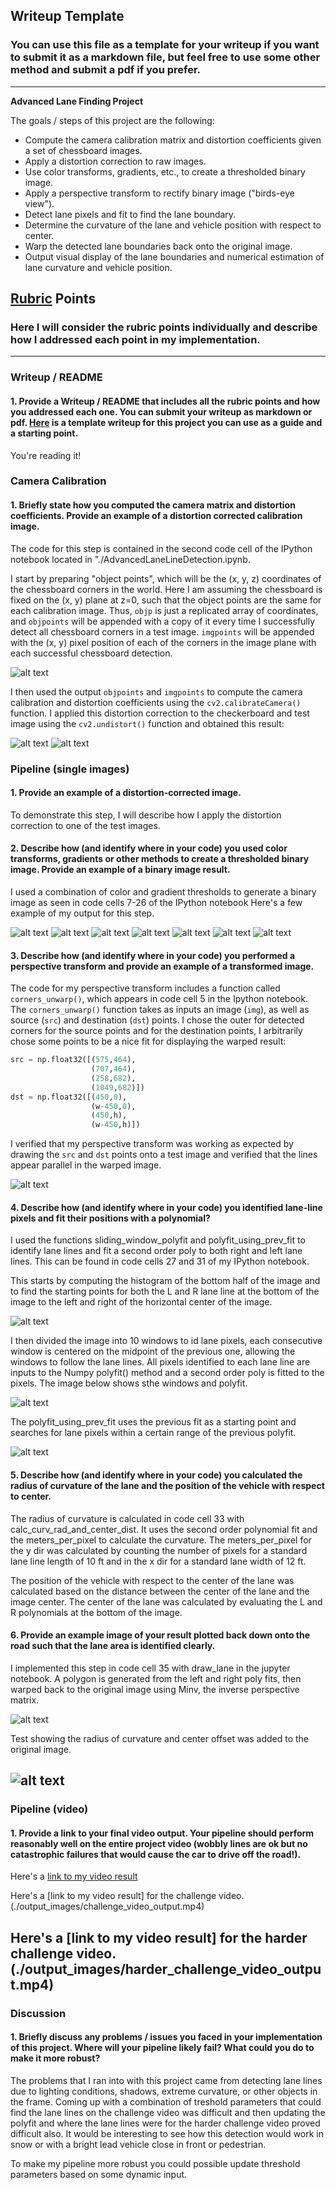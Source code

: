 ## Writeup Template

### You can use this file as a template for your writeup if you want to submit it as a markdown file, but feel free to use some other method and submit a pdf if you prefer.

---

**Advanced Lane Finding Project**

The goals / steps of this project are the following:

* Compute the camera calibration matrix and distortion coefficients given a set of chessboard images.
* Apply a distortion correction to raw images.
* Use color transforms, gradients, etc., to create a thresholded binary image.
* Apply a perspective transform to rectify binary image ("birds-eye view").
* Detect lane pixels and fit to find the lane boundary.
* Determine the curvature of the lane and vehicle position with respect to center.
* Warp the detected lane boundaries back onto the original image.
* Output visual display of the lane boundaries and numerical estimation of lane curvature and vehicle position.

[//]: # (Image References)

[image1]: ./examples/Camera_cal.png "Camera Calibration"
[image2]: ./examples/Undist_Checkerboard.png "Undistorted Checkerboard"
[image3]: ./examples/Undist_image.png "Undistorted Image"
[image4]: ./examples/BirdsEyeView.png "Warp to BEV"
[image5]: ./examples/Color_Channels_BEV.jpg "Color Channels on BEV"
[image6]: ./examples/Sobel_Abs.jpg "Sobel_Abs"
[image7]: ./examples/Sobel_Mag.jpg "Sobel_Mag"
[image8]: ./examples/Threshold_Grad_Dir.jpg "Threshold_Grad_Dir"
[image9]: ./examples/Threshold_S.jpg "Threshold_S"
[image10]: ./examples/HLS_L_Channel.jpg "HLS_L_Channel"
[image11]: ./examples/LAB_B_Channel.jpg "LAB_B_Channel"
[image12]: ./examples/Pipeline_tests.jpg "Pipeline_tests"
[image13]: ./examples/Pipeline_images.jpg "Pipeline_images"
[image14]: ./examples/LaneLine_Boxes.jpg "LaneLine_Boxes"
[image15]: ./examples/Histogram.jpg "Histogram"
[image16]: ./examples/LineFit.jpg "LineFit"
[image17]: ./examples/LaneDetectionOnRaod.jpg "LaneDetectionOnRaod"
[image18]: ./examples/LaneDetectionOnRaod_wText.jpg "LaneDetectionOnRaod_wText"
[video1]: ./output_images/project_video_output.mp4 "Project Video"
[video2]: ./output_images/challenge_video_output.mp4 "Challenge Video"
[video3]: ./output_images/harder_challenge_video_output.mp4 "Harder Challenge Video"

## [Rubric](https://review.udacity.com/#!/rubrics/571/view) Points

### Here I will consider the rubric points individually and describe how I addressed each point in my implementation.  

---

### Writeup / README

#### 1. Provide a Writeup / README that includes all the rubric points and how you addressed each one.  You can submit your writeup as markdown or pdf.  [Here](https://github.com/udacity/CarND-Advanced-Lane-Lines/blob/master/writeup_template.md) is a template writeup for this project you can use as a guide and a starting point.  

You're reading it!

### Camera Calibration

#### 1. Briefly state how you computed the camera matrix and distortion coefficients. Provide an example of a distortion corrected calibration image.

The code for this step is contained in the second code cell of the IPython notebook located in "./AdvancedLaneLineDetection.ipynb.

I start by preparing "object points", which will be the (x, y, z) coordinates of the chessboard corners in the world. Here I am assuming the chessboard is fixed on the (x, y) plane at z=0, such that the object points are the same for each calibration image.  Thus, `objp` is just a replicated array of coordinates, and `objpoints` will be appended with a copy of it every time I successfully detect all chessboard corners in a test image.  `imgpoints` will be appended with the (x, y) pixel position of each of the corners in the image plane with each successful chessboard detection.  

![alt text][image1]

I then used the output `objpoints` and `imgpoints` to compute the camera calibration and distortion coefficients using the `cv2.calibrateCamera()` function.  I applied this distortion correction to the checkerboard and test image using the `cv2.undistort()` function and obtained this result: 

![alt text][image2]
![alt text][image3]

### Pipeline (single images)

#### 1. Provide an example of a distortion-corrected image.

To demonstrate this step, I will describe how I apply the distortion correction to one of the test images.

#### 2. Describe how (and identify where in your code) you used color transforms, gradients or other methods to create a thresholded binary image.  Provide an example of a binary image result. 

I used a combination of color and gradient thresholds to generate a binary image as seen in code cells 7-26 of the IPython notebook  Here's a few example of my output for this step.

![alt text][image5]
![alt text][image6]
![alt text][image7]
![alt text][image8]
![alt text][image9]
![alt text][image10]
![alt text][image11]

#### 3. Describe how (and identify where in your code) you performed a perspective transform and provide an example of a transformed image.

The code for my perspective transform includes a function called `corners_unwarp()`, which appears in code cell 5 in the Ipython notebook. The `corners_unwarp()` function takes as inputs an image (`img`), as well as source (`src`) and destination (`dst`) points.  I chose the outer for detected corners for the source points and for the destination points, I arbitrarily chose some points to be a nice fit for displaying the warped result:

```python
src = np.float32([(575,464),
                  (707,464), 
                  (258,682), 
                  (1049,682)])
dst = np.float32([(450,0),
                  (w-450,0),
                  (450,h),
                  (w-450,h)])
```


I verified that my perspective transform was working as expected by drawing the `src` and `dst` points onto a test image and verified that the lines appear parallel in the warped image.

![alt text][image4]

#### 4. Describe how (and identify where in your code) you identified lane-line pixels and fit their positions with a polynomial?

I used the functions sliding_window_polyfit and polyfit_using_prev_fit to identify lane lines and fit a second order poly to both right and left lane lines. This can be found in code cells 27 and 31 of my IPython notebook.

This starts by computing the histogram of the bottom half of the image and to find the starting points for both the L and R lane line at the bottom of the image to the left and right of the horizontal center of the image. 

![alt text][image15]

I then divided the image into 10 windows to id lane pixels, each consecutive window is centered on the midpoint of the previous one, allowing the windows to follow the lane lines. All pixels identified to each lane line are inputs to the Numpy polyfit() method and a second order poly is fitted to the pixels. The image below shows sthe windows and polyfit.

![alt text][image14]

The polyfit_using_prev_fit uses the previous fit as a starting point and searches for lane pixels within a certain range of the previous polyfit.

![alt text][image16]

#### 5. Describe how (and identify where in your code) you calculated the radius of curvature of the lane and the position of the vehicle with respect to center.

The radius of curvature is calculated in code cell 33 with calc_curv_rad_and_center_dist. It uses the second order polynomial fit and the meters_per_pixel to calculate the curvature. The meters_per_pixel for the y dir was calculated by counting the number of pixels for a standard lane line length of 10 ft and in the x dir for a standard lane width of 12 ft.

The position of the vehicle with respect to the center of the lane was calculated based on the distance between the center of the lane and the image center. The center of the lane was calculated by evaluating the L and R polynomials at the bottom of the image. 


#### 6. Provide an example image of your result plotted back down onto the road such that the lane area is identified clearly.

I implemented this step in code cell 35 with draw_lane in the jupyter notebook. A polygon is generated from the left and right poly fits, then warped back to the original image using Minv, the inverse perspective matrix.

![alt text][image17]

Test showing the radius of curvature and center offset was added to the original image.

![alt text][image18]
---

### Pipeline (video)

#### 1. Provide a link to your final video output.  Your pipeline should perform reasonably well on the entire project video (wobbly lines are ok but no catastrophic failures that would cause the car to drive off the road!).

Here's a [link to my video result](./output_images/project_video_output.mp4)

Here's a [link to my video result] for the challenge video.(./output_images/challenge_video_output.mp4)

Here's a [link to my video result] for the harder challenge video.(./output_images/harder_challenge_video_output.mp4)
---

### Discussion

#### 1. Briefly discuss any problems / issues you faced in your implementation of this project.  Where will your pipeline likely fail?  What could you do to make it more robust?

The problems that I ran into with this project came from detecting lane lines due to lighting conditions, shadows, extreme curvature, or other objects in the frame. Coming up with a combination of treshold parameters that could find the lane lines on the challenge video was difficult and then updating the polyfit and where the lane lines were for the harder challenge video proved difficult also. It would be interesting to see how this detection would work in snow or with a bright lead vehicle close in front or pedestrian. 

To make my pipeline more robust you could possible update threshold parameters based on some dynamic input. 
